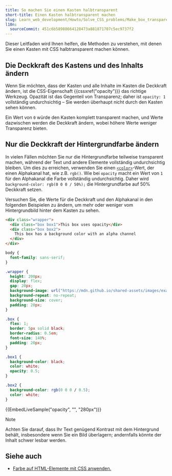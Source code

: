 ```yaml
---
title: So machen Sie einen Kasten halbtransparent
short-title: Einen Kasten halbtransparent machen
slug: Learn_web_development/Howto/Solve_CSS_problems/Make_box_transparent
l10n:
  sourceCommit: 451c6b58988664128473a881871707c5ec9737f2
---
```


Dieser Leitfaden wird Ihnen helfen, die Methoden zu verstehen, mit denen Sie einen Kasten mit CSS halbtransparent machen können.

## Die Deckkraft des Kastens und des Inhalts ändern

Wenn Sie möchten, dass der Kasten und alle Inhalte im Kasten die Deckkraft ändern, ist die CSS-Eigenschaft {{cssxref("opacity")}} das richtige Werkzeug. Opazität ist das Gegenteil von Transparenz; daher ist `opacity: 1` vollständig undurchsichtig – Sie werden überhaupt nicht durch den Kasten sehen können.

Ein Wert von `0` würde den Kasten komplett transparent machen, und Werte dazwischen werden die Deckkraft ändern, wobei höhere Werte weniger Transparenz bieten.

## Nur die Deckkraft der Hintergrundfarbe ändern

In vielen Fällen möchten Sie nur die Hintergrundfarbe teilweise transparent machen, während der Text und andere Elemente vollständig undurchsichtig bleiben. Um dies zu erreichen, verwenden Sie einen [`<color>`](/de/docs/Web/CSS/color_value)-Wert, der einen Alphakanal hat, wie z.B. `rgb()`. Wie bei `opacity` macht ein Wert von `1` für den Alphakanal die Farbe vollständig undurchsichtig. Daher wird `background-color: rgb(0 0 0 / 50%);` die Hintergrundfarbe auf 50% Deckkraft setzen.

Versuchen Sie, die Werte für die Deckkraft und den Alphakanal in den folgenden Beispielen zu ändern, um mehr oder weniger vom Hintergrundbild hinter dem Kasten zu sehen.

```html live-sample___opacity
<div class="wrapper">
  <div class="box box1">This box uses opacity</div>
  <div class="box box2">
    This box has a background color with an alpha channel
  </div>
</div>
```

```css hidden live-sample___opacity
body {
  font-family: sans-serif;
}

.wrapper {
  height: 200px;
  display: flex;
  gap: 20px;
  background-image: url("https://mdn.github.io/shared-assets/images/examples/balloon.jpg");
  background-repeat: no-repeat;
  background-size: cover;
  padding: 20px;
}

.box {
  flex: 1;
  border: 5px solid black;
  border-radius: 0.5em;
  font-size: 140%;
  padding: 20px;
}
```

```css live-sample___opacity
.box1 {
  background-color: black;
  color: white;
  opacity: 0.5;
}

.box2 {
  background-color: rgb(0 0 0 / 0.5);
  color: white;
}
```

{{EmbedLiveSample("opacity", "", "280px")}}

> [!NOTE]
> Achten Sie darauf, dass Ihr Text genügend Kontrast mit dem Hintergrund behält, insbesondere wenn Sie ein Bild überlagern; andernfalls könnte der Inhalt schwer lesbar werden.

## Siehe auch

- [Farbe auf HTML-Elemente mit CSS anwenden.](/de/docs/Web/CSS/CSS_colors/Applying_color)
